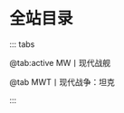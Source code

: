 # 全站目录

::: tabs

@tab:active MW丨现代战舰

<Catalog base='/zh/mw/' />

@tab MWT丨现代战争：坦克

<Catalog base='/zh/mwt/' />

:::